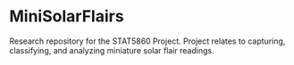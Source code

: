 # MiniSolarFlairs
Research repository for the STAT5860 Project. Project relates to capturing, classifying, and analyzing miniature solar flair readings. 
